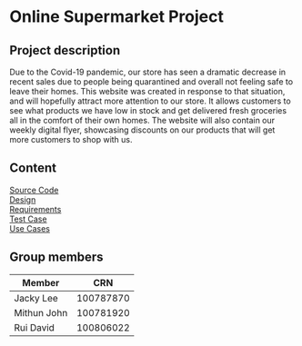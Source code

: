 # Online Supermarket Project

## Project description
Due to the Covid-19 pandemic, our store has seen a dramatic decrease in recent sales due to people being quarantined and overall not feeling safe to leave their homes.
This website was created in response to that situation, and will hopefully attract more attention to our store.
It allows customers to see what products we have low in stock and get delivered fresh groceries all in the comfort of their own homes.
The website will also contain our weekly digital flyer, showcasing discounts on our products that will get more customers to shop with us.

## Content
[Source Code](https://github.com/Winter22SOFE2720/Final-Project-W22-SOFE-2720-G6/tree/main/Code)  
[Design](https://github.com/Winter22SOFE2720/Final-Project-W22-SOFE-2720-G6/tree/main/Design)  
[Requirements](https://github.com/Winter22SOFE2720/Final-Project-W22-SOFE-2720-G6/tree/main/Requirements)  
[Test Case](https://github.com/Winter22SOFE2720/Final-Project-W22-SOFE-2720-G6/tree/main/Test%20Case)  
[Use Cases](https://github.com/Winter22SOFE2720/Final-Project-W22-SOFE-2720-G6/tree/main/Use%20Cases)  

## Group members

|Member|CRN  |
|--|--|
|Jacky Lee  |100787870  |
|Mithun John|100781920|
|Rui David| 100806022

